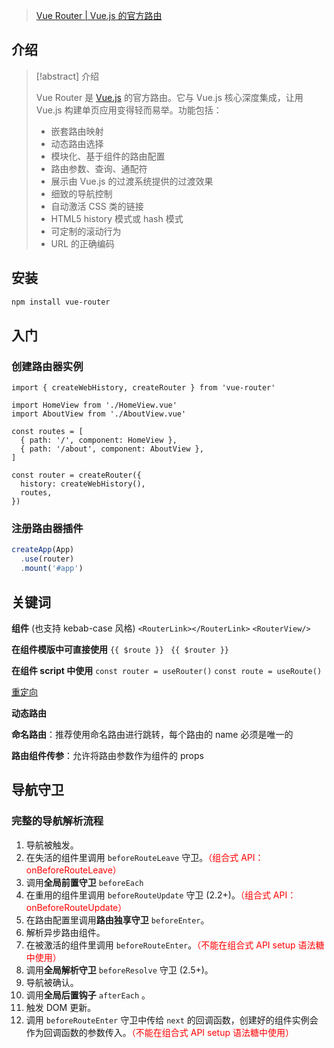 > [Vue Router | Vue.js 的官方路由](https://router.vuejs.org/zh/)

## 介绍

>[!abstract] 介绍
>
>Vue Router 是 [Vue.js](https://vuejs.org/) 的官方路由。它与 Vue.js 核心深度集成，让用 Vue.js 构建单页应用变得轻而易举。功能包括：
>
>- 嵌套路由映射
>- 动态路由选择
>- 模块化、基于组件的路由配置
>- 路由参数、查询、通配符
>- 展示由 Vue.js 的过渡系统提供的过渡效果
>- 细致的导航控制
>- 自动激活 CSS 类的链接
>- HTML5 history 模式或 hash 模式
>- 可定制的滚动行为
>- URL 的正确编码

## 安装

```bash
npm install vue-router
```

## 入门

### 创建路由器实例

```vue
import { createWebHistory, createRouter } from 'vue-router'

import HomeView from './HomeView.vue'
import AboutView from './AboutView.vue'

const routes = [
  { path: '/', component: HomeView },
  { path: '/about', component: AboutView },
]

const router = createRouter({
  history: createWebHistory(),
  routes,
})
```

### 注册路由器插件

```ts
createApp(App)
  .use(router)
  .mount('#app')
```

## 关键词

**组件** (也支持 kebab-case 风格)
`<RouterLink></RouterLink>`
`<RouterView/>`

**在组件模版中可直接使用**
`{{ $route }} `
`{{ $router }} `

**在组件 script 中使用**
`const router = useRouter()`
`const route = useRoute()`

[重定向](重定向.md)

**动态路由**

**命名路由**：推荐使用命名路由进行跳转，每个路由的 name 必须是唯一的

**路由组件传参**：允许将路由参数作为组件的 props

## 导航守卫

### 完整的导航解析流程

1. 导航被触发。
2. 在失活的组件里调用 `beforeRouteLeave` 守卫。<font color="#ff0000">（组合式 API：onBeforeRouteLeave）</font>
3. 调用**全局前置守卫** `beforeEach` 
4. 在重用的组件里调用 `beforeRouteUpdate` 守卫 (2.2+)。<font color="#ff0000">（组合式 API：onBeforeRouteUpdate）</font>
5. 在路由配置里调用**路由独享守卫** `beforeEnter`。
6. 解析异步路由组件。
7. 在被激活的组件里调用 `beforeRouteEnter`。<font color="#ff0000">（不能在组合式 API setup 语法糖中使用）</font>
8. 调用**全局解析守卫** `beforeResolve` 守卫 (2.5+)。
9. 导航被确认。
10. 调用**全局后置钩子** `afterEach` 。
11. 触发 DOM 更新。
12. 调用 `beforeRouteEnter` 守卫中传给 `next` 的回调函数，创建好的组件实例会作为回调函数的参数传入。<font color="#ff0000">（不能在组合式 API setup 语法糖中使用）</font>
